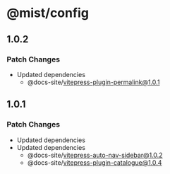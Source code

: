 # @mist/config

## 1.0.2

### Patch Changes

- Updated dependencies
  - @docs-site/vitepress-plugin-permalink@1.0.1

## 1.0.1

### Patch Changes

- Updated dependencies
- Updated dependencies
  - @docs-site/vitepress-auto-nav-sidebar@1.0.2
  - @docs-site/vitepress-plugin-catalogue@1.0.4
